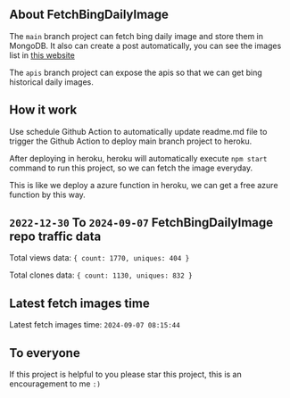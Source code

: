 ## About FetchBingDailyImage

The `main` branch project can fetch bing daily image and store them in MongoDB.
It also can create a post automatically, you can see the images list in [this website](https://oursalbum.netlify.app)

The `apis` branch project can expose the apis so that we can get bing historical daily images.

## How it work

Use schedule Github Action to automatically update readme.md file to trigger the Github Action to deploy main branch project to heroku.

After deploying in heroku, heroku will automatically execute `npm start` command to run this project, so we can fetch the image everyday.

This is like we deploy a azure function in heroku, we can get a free azure function by this way.

## `2022-12-30` To `2024-09-07` FetchBingDailyImage repo traffic data

Total views data: `{ count: 1770, uniques: 404 }`

Total clones data: `{ count: 1130, uniques: 832 }`

## Latest fetch images time

Latest fetch images time: `2024-09-07 08:15:44`

## To everyone

If this project is helpful to you please star this project, this is an encouragement to me `:)`



